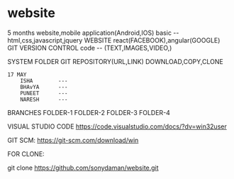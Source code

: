 # website
5 months
website,mobile application(Android,IOS)
basic -- html,css,javascript,jquery
WEBSITE    react(FACEBOOK),angular(GOOGLE)
GIT
    VERSION CONTROL
    code  -- (TEXT,IMAGES,VIDEO,) 

SYSTEM FOLDER
    GIT REPOSITORY(URL,LINK)
    DOWNLOAD,COPY,CLONE


    17 MAY
        ISHA        --- 
        BHAvYA      ---
        PUNEET      ---
        NARESH      ---

BRANCHES
    FOLDER-1
    FOLDER-2
    FOLDER-3
    FOLDER-4

VISUAL STUDIO CODE
https://code.visualstudio.com/docs/?dv=win32user

GIT SCM:
https://git-scm.com/download/win


FOR CLONE:

git clone https://github.com/sonydaman/website.git


